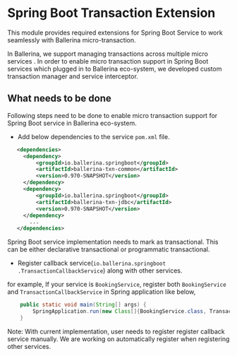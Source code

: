 # Spring Boot Transaction Extension

This module provides required extensions for Spring Boot Service to work 
seamlessly with Ballerina micro-transaction.

In Ballerina, we support managing transactions across multiple micro services
. In order to enable micro transaction support in Spring Boot services which 
plugged in to Ballerina eco-system, we developed custom transaction manager 
and service interceptor.
 
 ## What needs to be done
 
 Following steps need to be done to enable micro transaction support for 
 Spring Boot service in Ballerina eco-system.
 
 * Add below dependencies to the service `pom.xml` file.
 
 ```xml
    <dependencies>
      <dependency>
          <groupId>io.ballerina.springboot</groupId>
          <artifactId>ballerina-txn-common</artifactId>
          <version>0.970-SNAPSHOT</version>
      </dependency>
      <dependency>
          <groupId>io.ballerina.springboot</groupId>
          <artifactId>ballerina-txn-jdbc</artifactId>
          <version>0.970-SNAPSHOT</version>
      </dependency>
        ...
    </dependencies>
 ```
 Spring Boot service implementation needs to mark as transactional. This can 
 be either declarative transactional or programmatic transactional.
 
 * Register callback service(`io.ballerina.springboot
 .TransactionCallbackService`) along with other services.
 
 for example, If your service is `BookingService`, register both 
 `BookingService` and `TransactionCallbackService` in Spring application like
  below,
  
  ```java
      public static void main(String[] args) {
          SpringApplication.run(new Class[]{BookingService.class, TransactionCallbackService.class}, args);
      }  
  ```
Note: With current implementation, user needs to register register callback 
service manually. We are working on automatically register when registering 
other services.
 